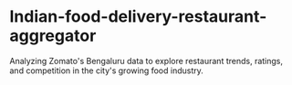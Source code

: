 # Indian-food-delivery-restaurant-aggregator
Analyzing Zomato's Bengaluru data to explore restaurant trends, ratings, and competition in the city's growing food industry.
